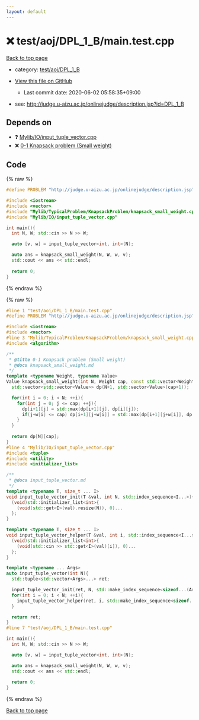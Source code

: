 ```yaml
---
layout: default
---
```


<!-- mathjax config similar to math.stackexchange -->
<script type="text/javascript" async
  src="https://cdnjs.cloudflare.com/ajax/libs/mathjax/2.7.5/MathJax.js?config=TeX-MML-AM_CHTML">
</script>
<script type="text/x-mathjax-config">
  MathJax.Hub.Config({
    TeX: { equationNumbers: { autoNumber: "AMS" }},
    tex2jax: {
      inlineMath: [ ['$','$'] ],
      processEscapes: true
    },
    "HTML-CSS": { matchFontHeight: false },
    displayAlign: "left",
    displayIndent: "2em"
  });
</script>

<script type="text/javascript" src="https://cdnjs.cloudflare.com/ajax/libs/jquery/3.4.1/jquery.min.js"></script>
<script src="https://cdn.jsdelivr.net/npm/jquery-balloon-js@1.1.2/jquery.balloon.min.js" integrity="sha256-ZEYs9VrgAeNuPvs15E39OsyOJaIkXEEt10fzxJ20+2I=" crossorigin="anonymous"></script>
<script type="text/javascript" src="../../../../assets/js/copy-button.js"></script>
<link rel="stylesheet" href="../../../../assets/css/copy-button.css" />


# :x: test/aoj/DPL_1_B/main.test.cpp

<a href="../../../../index.html">Back to top page</a>

* category: <a href="../../../../index.html#06e75b3853179fe775851b53e9e59b30">test/aoj/DPL_1_B</a>
* <a href="{{ site.github.repository_url }}/blob/master/test/aoj/DPL_1_B/main.test.cpp">View this file on GitHub</a>
    - Last commit date: 2020-06-02 05:58:35+09:00


* see: <a href="http://judge.u-aizu.ac.jp/onlinejudge/description.jsp?id=DPL_1_B">http://judge.u-aizu.ac.jp/onlinejudge/description.jsp?id=DPL_1_B</a>


## Depends on

* :question: <a href="../../../../library/Mylib/IO/input_tuple_vector.cpp.html">Mylib/IO/input_tuple_vector.cpp</a>
* :x: <a href="../../../../library/Mylib/TypicalProblem/KnapsackProblem/knapsack_small_weight.cpp.html">0-1 Knapsack problem (Small weight)</a>


## Code

<a id="unbundled"></a>
{% raw %}
```cpp
#define PROBLEM "http://judge.u-aizu.ac.jp/onlinejudge/description.jsp?id=DPL_1_B"

#include <iostream>
#include <vector>
#include "Mylib/TypicalProblem/KnapsackProblem/knapsack_small_weight.cpp"
#include "Mylib/IO/input_tuple_vector.cpp"

int main(){
  int N, W; std::cin >> N >> W;

  auto [v, w] = input_tuple_vector<int, int>(N);

  auto ans = knapsack_small_weight(N, W, w, v);
  std::cout << ans << std::endl;
  
  return 0;
}

```
{% endraw %}

<a id="bundled"></a>
{% raw %}
```cpp
#line 1 "test/aoj/DPL_1_B/main.test.cpp"
#define PROBLEM "http://judge.u-aizu.ac.jp/onlinejudge/description.jsp?id=DPL_1_B"

#include <iostream>
#include <vector>
#line 3 "Mylib/TypicalProblem/KnapsackProblem/knapsack_small_weight.cpp"
#include <algorithm>

/**
 * @title 0-1 Knapsack problem (Small weight)
 * @docs knapsack_small_weight.md
 */
template <typename Weight, typename Value>
Value knapsack_small_weight(int N, Weight cap, const std::vector<Weight> &w, const std::vector<Value> &v){
  std::vector<std::vector<Value>> dp(N+1, std::vector<Value>(cap+1));

  for(int i = 0; i < N; ++i){
    for(int j = 0; j <= cap; ++j){
      dp[i+1][j] = std::max(dp[i+1][j], dp[i][j]);
      if(j+w[i] <= cap) dp[i+1][j+w[i]] = std::max(dp[i+1][j+w[i]], dp[i][j]+v[i]);
    }
  }
  
  return dp[N][cap];
}
#line 4 "Mylib/IO/input_tuple_vector.cpp"
#include <tuple>
#include <utility>
#include <initializer_list>

/**
 * @docs input_tuple_vector.md
 */
template <typename T, size_t ... I>
void input_tuple_vector_init(T &val, int N, std::index_sequence<I...>){
  (void)std::initializer_list<int>{
    (void(std::get<I>(val).resize(N)), 0)...
  };
}

template <typename T, size_t ... I>
void input_tuple_vector_helper(T &val, int i, std::index_sequence<I...>){
  (void)std::initializer_list<int>{
    (void(std::cin >> std::get<I>(val)[i]), 0)...
  };
}

template <typename ... Args>
auto input_tuple_vector(int N){
  std::tuple<std::vector<Args>...> ret;

  input_tuple_vector_init(ret, N, std::make_index_sequence<sizeof...(Args)>());
  for(int i = 0; i < N; ++i){
    input_tuple_vector_helper(ret, i, std::make_index_sequence<sizeof...(Args)>());
  }

  return ret;
}
#line 7 "test/aoj/DPL_1_B/main.test.cpp"

int main(){
  int N, W; std::cin >> N >> W;

  auto [v, w] = input_tuple_vector<int, int>(N);

  auto ans = knapsack_small_weight(N, W, w, v);
  std::cout << ans << std::endl;
  
  return 0;
}

```
{% endraw %}

<a href="../../../../index.html">Back to top page</a>

